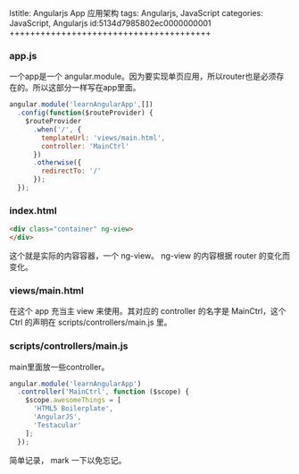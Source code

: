 lstitle: Angularjs App 应用架构
tags: Angularjs, JavaScript
categories: JavaScript, Angularjs
id:5134d7985802ec0000000001
+++++++++++++++++++++++++++++++++++++++

### app.js ###

一个app是一个 angular.module。因为要实现单页应用，所以router也是必须存在的。所以这部分一样写在app里面。

```js
angular.module('learnAngularApp',[])
  .config(function($routeProvider) {
    $routeProvider
      .when('/', {
        templateUrl: 'views/main.html',
        controller: 'MainCtrl'
      })
      .otherwise({
        redirectTo: '/'
      });
  });
```

### index.html ###

```html
<div class="container" ng-view>
</div>
```

这个就是实际的内容容器，一个 ng-view。 ng-view 的内容根据 router 的变化而变化。

### views/main.html ###

在这个 app 充当主 view 来使用。其对应的 controller 的名字是 MainCtrl，这个 Ctrl 的声明在 scripts/controllers/main.js 里。

### scripts/controllers/main.js ###

main里面放一些controller。

```js
angular.module('learnAngularApp')
  .controller('MainCtrl', function ($scope) {
    $scope.awesomeThings = [
      'HTML5 Boilerplate',
      'AngularJS',
      'Testacular'
    ];
  });
```


简单记录， mark 一下以免忘记。























